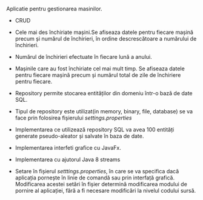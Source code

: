 Aplicatie pentru gestionarea masinilor.
  - CRUD
  - Cele mai des închiriate mașini.Se afiseaza datele pentru fiecare mașină precum și numărul de închirieri, în ordine descrescătoare a numărului de închirieri.
  - Numărul de închirieri efectuate în fiecare lună a anului.
  - Mașinile care au fost închiriate cel mai mult timp. Se afiseaza datele pentru fiecare mașină precum și numărul total de zile de închiriere pentru fiecare. 

- Repository permite stocarea entităților din domeniu într-o bază de date SQL. 
- Tipul de repository este utilizat(in memory, binary, file, database) se va face prin folosirea fișierului *settings.properties*
- Implementarea ce utilizează repository SQL va avea 100 entități generate pseudo-aleator și salvate în baza de date. 
- Implementarea interfeti grafice cu JavaFx.
- Implementarea cu ajutorul Java 8 streams 

- Setare în fișierul *setttings.properties*, în care se va specifica dacă aplicația pornește în linie de comandă sau prin interfață grafică.
 Modificarea acestei setări în fișier determină modificarea modului de pornire al aplicației, fără a fi necesare modificări la nivelul codului sursă. 
